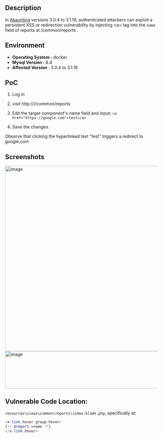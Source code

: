 ## Description
In [Akaunting](https://github.com/akaunting/akaunting) versions 3.0.4 to 3.1.19, authenticated attackers can exploit a persistent XSS or redirection vulnerability by injecting \<a\> tag into the `name` field of reports at /common/reports .
## Environment
- **Operating System** : docker
-  **Mysql Version**  : 8.4
-  **Affected Version** : 3.0.4 to 3.1.19

## PoC
1. Log in
2. visit http://<host>/<id>/common/reports
3. Edit the target component's name field and input: `<a href="https://google.com">test</a>`

4. Save the changes.



Observe that clicking the hyperlinked text "test" triggers a redirect to google.com


## Screenshots
<img width="853" height="609" alt="image" src="https://github.com/user-attachments/assets/13ad03d3-a8d5-432e-9be3-d77ebd132a01" />
<img width="594" height="123" alt="image" src="https://github.com/user-attachments/assets/4b65b776-d800-460e-9122-4c710bda2469" />

## Vulnerable Code Location:  
`resources\views\common\reports\index.blade.php`,
specifically at: 
```php
<x-link.hover group-hover>
{!! $report->name !!}
</x-link.hover>

